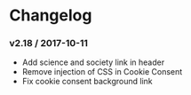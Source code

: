 Changelog
=========

### v2.18 / 2017-10-11

  - Add science and society link in header
  - Remove injection of CSS in Cookie Consent
  - Fix cookie consent background link
